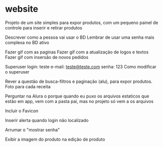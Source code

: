 # website

Projeto de um site simples para expor produtos, com um pequeno painel de controle para inserir e retirar produtos

Descrever como a pessoa vai usar o BD
Lembrar de usar uma senha mais complexa no BD ativo

Fazer gif com  as paginas
Fazer gif com a atualização de logos e textos
Fazer gif com insersão de novos pedidos

Superuser
login: teste
e-mail: teste@teste.com
senha: 123
Como modificar o superuser

Rever a questão de busca-filtros e paginação (alu), para expor produtos. Foto para cada receita

Perguntar na Alura o porque quando eu puxo os arquivos estaticos que estão em app, vem com a pasta pai, mas no projeto só vem a os arquivos

Incluir o Favicon

Inserir alerta quando login não localizado

Arrumar o "mostrar senha"

Exibir a imagem do produto na edição de produto
